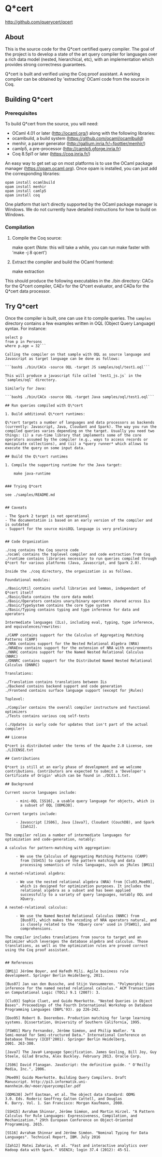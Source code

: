 # Q\*cert

http://github.com/querycert/qcert

## About

This is the source code for the Q\*cert certified query compiler. The
goal of the project is to develop a state of the art query compiler
for languages over a rich data model (nested, hierarchical, etc), with
an implementation which provides strong correctness guarantees.

Q\*cert is built and verified using the Coq proof assistant. A working
compiler can be obtained by 'extracting' OCaml code from the source
in Coq.

## Building Q\*cert

### Prerequisites

To build Q\*cert from the source, you will need:

 - OCaml 4.01 or later (http://ocaml.org/) along with the following libraries:
  - ocamlbuild, a build system (https://github.com/ocaml/ocamlbuild)
  - menhir, a parser generator (http://gallium.inria.fr/~fpottier/menhir/)
  - camlp5, a pre-processor (http://camlp5.gforge.inria.fr)
 - Coq 8.5pl1 or later (https://coq.inria.fr/)

An easy way to get set up on most platforms is to use the OCaml
package manager (https://opam.ocaml.org). Once opam is installed, you
can just add the corresponding libraries:

```
opam install ocamlbuild
opam install menhir
opam install camlp5
opam install coq
```

One platform that isn't directly supported by the OCaml package
manager is Windows. We do not currently have detailed instructions for
how to build on Windows.

### Compilation

1. Compile the Coq source:

	make qcert
	(Note: this will take a while, you can run make faster with 'make -j 8 qcert')

2. Extract the compiler and build the OCaml frontend:

	make extraction

This should produce the following executables in the ./bin directory:
CACo for the Q\*cert compiler, CAEv for the Q\*cert evaluator, and
CADa for the Q\*cert data processor.

## Try Q\*cert

Once the compiler is built, one can use it to compile queries. The
`samples` directory contains a few examples written in OQL (Object
Query Language) syntax. For instance:

```bash$ cat samples/oql/test1.oql 
select p
from p in Persons
where p.age = 32```

Calling the compiler on that sample with OQL as source language and
Javascript as target language can be done as follows:

```bash$ ./bin/CACo -source OQL -target JS samples/oql/test1.oql```

This will produce a javascript file called `test1_js.js` in the
`samples/oql` directory.

Similarly for Java:

```bash$ ./bin/CACo -source OQL -target Java samples/oql/test1.oql```

## Run queries compiled with Q\*cert

1. Build additional Q\*cert runtimes:

Q\*cert targets a number of languages and data processors as backends
(currently: Javascript, Java, Cloudant and Spark). The way you run the
compiled queries varies depending on the target. Usually you need two
things: (i) a run-time library that implements some of the core
operators assumed by the compiler (e.g., ways to access records or
manipulate collections), and (ii) a *query runner* which allows to
execute the query on some input data.

## Build the Q\*cert runtimes

1. Compile the supporting runtime for the Java target:

	make java-runtime


### Trying Q*cert

see ./samples/README.md


## Caveats

- The Spark 2 target is not operational
- The documentation is based on an early version of the compiler and is outdated
- Support for the source miniOQL language is very preliminary


## Code Organization

./coq contains the Coq source code
./ocaml contains the toplevel compiler and code extraction from Coq
./runtime contains libraries necessary to run queries compiled through Q*cert for various platforms (Java, Javascript, and Spark 2.0).

Inside the ./coq directory, the organization is as follows.

Foundational modules:

./Basic/Util contains useful libraries and lemmas, independant of Q*cert itself
./Basic/Data contains the core data model
./Basic/Operators contains unary/binary operators shared across ILs
./Basic/TypeSystem contains the core type system
./Basic/Typing contains typing and type inference for data and operators

Intermediate languages (ILs), including eval, typing, type inference,
and equivalences/rewrites:

./CAMP contains support for the Calculus of Aggregating Matching Patterns (CAMP)
./NRA contains support for the Nested Relational Algebra (NRA)
./NRAEnv contains support for the extension of NRA with environments
./NNRC contains support for the Named Nested Relational Calculus (NNRC)
./DNNRC contains support for the Distributed Named Nested Relational Calculus (DNNRC)

Translations:

./Translation contains translations between ILs
./Backend contains backend support and code generation
./Frontend contains surface language support (except for jRules)

Toplevel:

./Compiler contains the overall compiler instructure and functional optimizers
./Tests contains various coq self-tests

(./Updates is early code for updates that isn't part of the actual compiler)

## License

Q*cert is distributed under the terms of the Apache 2.0 License, see ./LICENSE.txt

## Contributions

Q*cert is still at an early phase of development and we welcome
contributions. Contributors are expected to submit a 'Developer's
Certificate of Origin' which can be found in ./DCO1.1.txt.

## Background

Current source languages include:

     - mini-OQL [SS16], a usable query language for objects, which is
       a subset of OQL [ODMG30].

Current targets include:

     - Javascript [JS06], Java [Java7], Cloudant (CouchDB), and Spark
       [Zah12].

The compiler relies a number of intermediate languages for
optimization and code-generation, notably:

A calculus for pattern-matching with aggregation:

     - We use the Calculus of Aggregating Matching Patterns (CAMP)
       from [SSH15] to capture the pattern matching and data
       processing semantics of rules languages, such as jRules [BM11]

A nested-relational algebra:

     - We use the nested relational algebra (NRA) from [Clu93,Moe09],
       which is designed for optimization purposes. It includes the
       relational algebra as a subset and has been applied
       successfully to a variety of query languages, notably OQL and
       XQuery.

A nested-relational calculus:

     - We use the Named Nested Relational Calculus (NNRC) from
       [Bus07], which makes the encoding of NRA operators natural, and
       is closely related to the 'XQuery core' used in [FSW01], and
       comprehensions.

The compiler includes translations from source to target and an
optimizer which leverages the database algebra and calculus. Those
translations, as well as the optimization rules are proved correct
using the Coq proof assistant.


## References

[BM11] Jérôme Boyer, and Hafedh Mili. Agile business rule
development. Springer Berlin Heidelberg, 2011.

[Bus07] Jan van den Bussche, and Stijn Vansummeren. "Polymorphic type
inference for the named nested relational calculus." ACM Transactions
on Computational Logic (TOCL) 9.1 (2007): 3.

[Clu93] Sophie Cluet, and Guido Moerkotte. "Nested Queries in Object
Bases". Proceedings of the Fourth International Workshop on Database
Programming Languages (DBPL'93). pp 226-242.

[Doo95] Robert B. Doorenbos. Production matching for large learning
systems. Dissertation, University of Southern California, 1995.

[FSW01] Mary Fernandez, Jérôme Siméon, and Philip Wadler. "A
Semi-monad for Semi-structured Data." International Conference on
Database Theory (ICDT'2001). Springer Berlin Heidelberg,
2001. 263-300.

[Java7] The Java® Language Specification. James Gosling, Bill Joy, Guy
Steele, Gilad Bracha, Alex Buckley. February 2013. Oracle Corp.

[JS06] David Flanagan. JavaScript: the definitive guide. " O'Reilly
Media, Inc.", 2006.

[Moe09] Guido Moerkotte. Building Query Compilers. Draft
Manuscript. http://pi3.informatik.uni-mannheim.de/~moer/querycompiler.pdf

[ODMG30] Jeff Eastman, et al. The object data standard: ODMG
3.0. Eds. Roderic Geoffrey Galton Cattell, and Douglas
K. Barry. Vol. 1. San Francisco: Morgan Kaufmann, 2000.

[SSH15] Avraham Shinnar, Jérôme Siméon, and Martin Hirzel. "A Pattern
Calculus for Rule Languages: Expressiveness, Compilation, and
Mechanization." 29th European Conference on Object-Oriented
Programming. 2015.

[SS16] Avraham Shinnar and Jérôme Siméon. "Nominal Typing for Data
Languages". Technical Report, IBM. July 2016

[Zah12] Matei Zaharia, et al. "Fast and interactive analytics over
Hadoop data with Spark." USENIX; login 37.4 (2012): 45-51.



